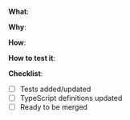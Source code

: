 <!--
Thanks for your interest in the project. Bugs filed and PRs submitted are appreciated!

This PR template was copied from https://github.com/testing-library/react-testing-library/blob/main/.github/PULL_REQUEST_TEMPLATE.md

Please fill out the information below to expedite the review and (hopefully)
merge of your pull request!
-->

<!-- What changes are being made? (What feature/bug is being fixed here?) -->

**What**:

<!-- Why are these changes necessary? -->

**Why**:

<!-- How were these changes implemented? -->

**How**:

<!-- Have you done all of these things?  -->

**How to test it**:

<!-- If applicable, add the steps to test your changes -->

**Checklist**:

<!-- add "N/A" to the end of each line that's irrelevant to your changes -->

<!-- to check an item, place an "x" in the box like so: "- [x] Documentation" -->

- [ ] Tests added/updated
- [ ] TypeScript definitions updated
- [ ] Ready to be merged
      <!-- In your opinion, is this ready to be merged as soon as it's reviewed? -->

<!-- feel free to add additional comments -->
